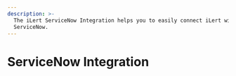 ```yaml
---
description: >-
  The iLert ServiceNow Integration helps you to easily connect iLert with
  ServiceNow.
---
```


# ServiceNow Integration


